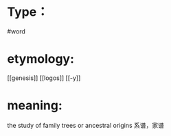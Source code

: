 # Type：
#word 
# etymology: 
[[genesis]]
[[logos]]
[[-y]]
# meaning: 
the study of family trees or ancestral origins
系谱，家谱